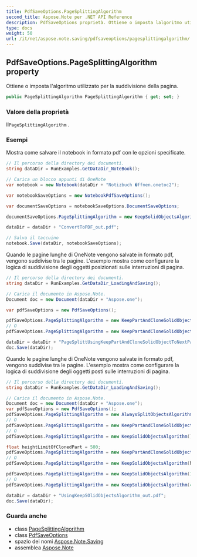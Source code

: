 ```yaml
---
title: PdfSaveOptions.PageSplittingAlgorithm
second_title: Aspose.Note per .NET API Reference
description: PdfSaveOptions proprietà. Ottiene o imposta lalgoritmo utilizzato per la suddivisione della pagina.
type: docs
weight: 50
url: /it/net/aspose.note.saving/pdfsaveoptions/pagesplittingalgorithm/
---
```

## PdfSaveOptions.PageSplittingAlgorithm property

Ottiene o imposta l'algoritmo utilizzato per la suddivisione della pagina.

```csharp
public PageSplittingAlgorithm PageSplittingAlgorithm { get; set; }
```

### Valore della proprietà

Il`PageSplittingAlgorithm` .

### Esempi

Mostra come salvare il notebook in formato pdf con le opzioni specificate.

```csharp
// Il percorso della directory dei documenti.
string dataDir = RunExamples.GetDataDir_NoteBook();

// Carica un blocco appunti di OneNote
var notebook = new Notebook(dataDir + "Notizbuch �ffnen.onetoc2");

var notebookSaveOptions = new NotebookPdfSaveOptions();

var documentSaveOptions = notebookSaveOptions.DocumentSaveOptions;

documentSaveOptions.PageSplittingAlgorithm = new KeepSolidObjectsAlgorithm();

dataDir = dataDir + "ConvertToPDF_out.pdf";

// Salva il taccuino
notebook.Save(dataDir, notebookSaveOptions);
```

Quando le pagine lunghe di OneNote vengono salvate in formato pdf, vengono suddivise tra le pagine. L'esempio mostra come configurare la logica di suddivisione degli oggetti posizionati sulle interruzioni di pagina.

```csharp
// Il percorso della directory dei documenti.
string dataDir = RunExamples.GetDataDir_LoadingAndSaving();

// Carica il documento in Aspose.Note.
Document doc = new Document(dataDir + "Aspose.one");

var pdfSaveOptions = new PdfSaveOptions();

pdfSaveOptions.PageSplittingAlgorithm = new KeepPartAndCloneSolidObjectToNextPageAlgorithm(100);
// O
pdfSaveOptions.PageSplittingAlgorithm = new KeepPartAndCloneSolidObjectToNextPageAlgorithm(400);

dataDir = dataDir + "PageSplittUsingKeepPartAndCloneSolidObjectToNextPageAlgorithm_out.pdf";
doc.Save(dataDir);
```

Quando le pagine lunghe di OneNote vengono salvate in formato pdf, vengono suddivise tra le pagine. L'esempio mostra come configurare la logica di suddivisione degli oggetti posti sulle interruzioni di pagina.

```csharp
// Il percorso della directory dei documenti.
string dataDir = RunExamples.GetDataDir_LoadingAndSaving();

// Carica il documento in Aspose.Note.
Document doc = new Document(dataDir + "Aspose.one");
var pdfSaveOptions = new PdfSaveOptions();
pdfSaveOptions.PageSplittingAlgorithm = new AlwaysSplitObjectsAlgorithm();
// O
pdfSaveOptions.PageSplittingAlgorithm = new KeepPartAndCloneSolidObjectToNextPageAlgorithm();
// O
pdfSaveOptions.PageSplittingAlgorithm = new KeepSolidObjectsAlgorithm();

float heightLimitOfClonedPart = 500;
pdfSaveOptions.PageSplittingAlgorithm = new KeepPartAndCloneSolidObjectToNextPageAlgorithm(heightLimitOfClonedPart);
// O
pdfSaveOptions.PageSplittingAlgorithm = new KeepSolidObjectsAlgorithm(heightLimitOfClonedPart);

pdfSaveOptions.PageSplittingAlgorithm = new KeepSolidObjectsAlgorithm(100);
// O
pdfSaveOptions.PageSplittingAlgorithm = new KeepSolidObjectsAlgorithm(400);

dataDir = dataDir + "UsingKeepSOlidObjectsAlgorithm_out.pdf";
doc.Save(dataDir);
```

### Guarda anche

* class [PageSplittingAlgorithm](../../pagesplittingalgorithm/)
* class [PdfSaveOptions](../)
* spazio dei nomi [Aspose.Note.Saving](../../pdfsaveoptions/)
* assemblea [Aspose.Note](../../../)


